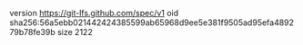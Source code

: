 version https://git-lfs.github.com/spec/v1
oid sha256:56a5ebb021442424385599ab65968d9ee5e381f9505ad95efa489279b78fe39b
size 2122
